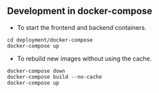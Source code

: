 ## Development in docker-compose

- To start the frontend and backend containers.

```
cd deployment/docker-compose
docker-compose up
```

- To rebuild new images without using the cache.

```
docker-compose down
docker-compose build --no-cache
docker-compose up
```


